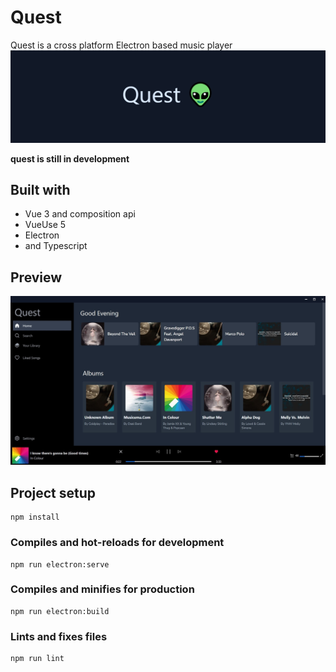 # Quest

Quest is a cross platform Electron based music player
![quest](Screenshot.png)

**quest is still in development**

## Built with

- Vue 3 and composition api
- VueUse 5
- Electron
- and Typescript

## Preview

![home](images/Home.jpg)

## Project setup

```
npm install
```

### Compiles and hot-reloads for development

```
npm run electron:serve
```

### Compiles and minifies for production

```
npm run electron:build
```

### Lints and fixes files

```
npm run lint
```
